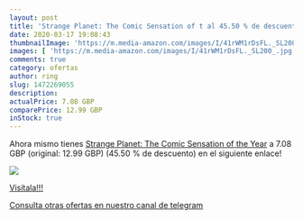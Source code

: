 ```yaml
---
layout: post
title: 'Strange Planet: The Comic Sensation of t al 45.50 % de descuento'
date: 2020-03-17 19:08:43
thumbnailImage: 'https://m.media-amazon.com/images/I/41rWM1rDsFL._SL200_.jpg'
images: [ 'https://m.media-amazon.com/images/I/41rWM1rDsFL._SL200_.jpg' ]
comments: true
category: ofertas
author: ring
slug: 1472269055
description:
actualPrice: 7.08 GBP
comparePrice: 12.99 GBP
inStock: true
---
```


Ahora mismo tienes [Strange Planet: The Comic Sensation of the Year](https://www.amazon.co.uk/dp/1472269055/?tag=redken01-21) a 7.08 GBP (original: 12.99 GBP) (45.50 %  de descuento) en el siguiente enlace!

[![](https://m.media-amazon.com/images/I/41rWM1rDsFL._SL200_.jpg)](https://www.amazon.co.uk/dp/1472269055/?tag=redken01-21)

[Visítala!!!](https://www.amazon.co.uk/dp/1472269055/?tag=redken01-21)

[Consulta otras ofertas en nuestro canal de telegram](https://t.me/s/ofertas25)
